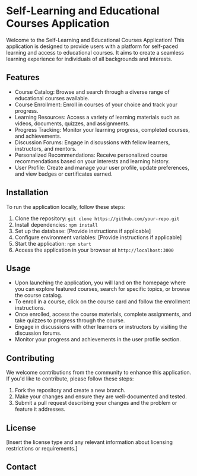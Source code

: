 # Self-Learning and Educational Courses Application

Welcome to the Self-Learning and Educational Courses Application! This application is designed to provide users with a platform for self-paced learning and access to educational courses. It aims to create a seamless learning experience for individuals of all backgrounds and interests.

## Features

- Course Catalog: Browse and search through a diverse range of educational courses available.
- Course Enrollment: Enroll in courses of your choice and track your progress.
- Learning Resources: Access a variety of learning materials such as videos, documents, quizzes, and assignments.
- Progress Tracking: Monitor your learning progress, completed courses, and achievements.
- Discussion Forums: Engage in discussions with fellow learners, instructors, and mentors.
- Personalized Recommendations: Receive personalized course recommendations based on your interests and learning history.
- User Profile: Create and manage your user profile, update preferences, and view badges or certificates earned.

## Installation

To run the application locally, follow these steps:

1. Clone the repository: `git clone https://github.com/your-repo.git`
2. Install dependencies: `npm install`
3. Set up the database: [Provide instructions if applicable]
4. Configure environment variables: [Provide instructions if applicable]
5. Start the application: `npm start`
6. Access the application in your browser at `http://localhost:3000`

## Usage

- Upon launching the application, you will land on the homepage where you can explore featured courses, search for specific topics, or browse the course catalog.
- To enroll in a course, click on the course card and follow the enrollment instructions.
- Once enrolled, access the course materials, complete assignments, and take quizzes to progress through the course.
- Engage in discussions with other learners or instructors by visiting the discussion forums.
- Monitor your progress and achievements in the user profile section.

## Contributing

We welcome contributions from the community to enhance this application. If you'd like to contribute, please follow these steps:

1. Fork the repository and create a new branch.
2. Make your changes and ensure they are well-documented and tested.
3. Submit a pull request describing your changes and the problem or feature it addresses.

## License

[Insert the license type and any relevant information about licensing restrictions or requirements.]

## Contact
